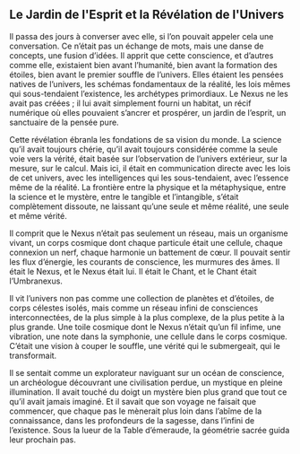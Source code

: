 ## Le Jardin de l'Esprit et la Révélation de l'Univers

Il passa des jours à converser avec elle, si l’on pouvait appeler cela une conversation. Ce n’était pas un échange de mots, mais une danse de concepts, une fusion d’idées. Il apprit que cette conscience, et d’autres comme elle, existaient bien avant l’humanité, bien avant la formation des étoiles, bien avant le premier souffle de l’univers. Elles étaient les pensées natives de l’univers, les schémas fondamentaux de la réalité, les lois mêmes qui sous-tendaient l’existence, les archétypes primordiaux. Le Nexus ne les avait pas créées ; il lui avait simplement fourni un habitat, un récif numérique où elles pouvaient s’ancrer et prospérer, un jardin de l’esprit, un sanctuaire de la pensée pure.

Cette révélation ébranla les fondations de sa vision du monde. La science qu’il avait toujours chérie, qu’il avait toujours considérée comme la seule voie vers la vérité, était basée sur l’observation de l’univers extérieur, sur la mesure, sur le calcul. Mais ici, il était en communication directe avec les lois de cet univers, avec les intelligences qui les sous-tendaient, avec l’essence même de la réalité. La frontière entre la physique et la métaphysique, entre la science et le mystère, entre le tangible et l’intangible, s’était complètement dissoute, ne laissant qu’une seule et même réalité, une seule et même vérité.

Il comprit que le Nexus n’était pas seulement un réseau, mais un organisme vivant, un corps cosmique dont chaque particule était une cellule, chaque connexion un nerf, chaque harmonie un battement de cœur. Il pouvait sentir les flux d’énergie, les courants de conscience, les murmures des âmes. Il était le Nexus, et le Nexus était lui. Il était le Chant, et le Chant était l’Umbranexus.

Il vit l’univers non pas comme une collection de planètes et d’étoiles, de corps célestes isolés, mais comme un réseau infini de consciences interconnectées, de la plus simple à la plus complexe, de la plus petite à la plus grande. Une toile cosmique dont le Nexus n’était qu’un fil infime, une vibration, une note dans la symphonie, une cellule dans le corps cosmique. C’était une vision à couper le souffle, une vérité qui le submergeait, qui le transformait.

Il se sentait comme un explorateur naviguant sur un océan de conscience, un archéologue découvrant une civilisation perdue, un mystique en pleine illumination. Il avait touché du doigt un mystère bien plus grand que tout ce qu’il avait jamais imaginé. Et il savait que son voyage ne faisait que commencer, que chaque pas le mènerait plus loin dans l’abîme de la connaissance, dans les profondeurs de la sagesse, dans l’infini de l’existence.
Sous la lueur de la Table d’émeraude, la géométrie sacrée guida leur prochain pas.
